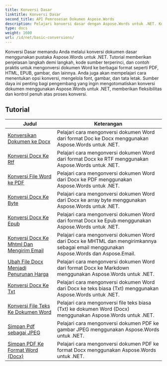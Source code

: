 ```yaml
---
title: Konversi Dasar
linktitle: Konversi Dasar
second_title: API Pemrosesan Dokumen Aspose.Words
description: Pelajari konversi dasar dengan Aspose.Words untuk .NET. Konversikan dokumen Word dengan mudah ke format lain seperti PDF, HTML, RTF, dan lainnya.
type: docs
weight: 1600
url: /id/net/basic-conversions/
---
```


Konversi Dasar memandu Anda melalui konversi dokumen dasar menggunakan pustaka Aspose.Words untuk .NET. Tutorial memberikan penjelasan langkah demi langkah, kode sumber terperinci, dan contoh praktis untuk mengonversi dokumen Word ke berbagai format seperti PDF, HTML, EPUB, gambar, dan lainnya. Anda juga akan mempelajari cara menentukan opsi konversi, mengelola font, gambar, dan tata letak. Sumber daya ini penting bagi pengembang yang ingin mengotomatiskan konversi dokumen menggunakan Aspose.Words untuk .NET, memberikan fleksibilitas dan kontrol penuh atas proses konversi.

 ## Tutorial
| Judul | Keterangan |
| --- | --- |
| [Konversikan Dokumen ke Docx](./doc-to-docx/) | Pelajari cara mengonversi dokumen Word dari format Doc ke Docx menggunakan Aspose.Words untuk .NET.  |
| [Konversi Docx Ke Rtf](./docx-to-rtf/) | Pelajari cara mengonversi dokumen Word dari format Docx ke RTF menggunakan Aspose.Words untuk .NET.  |  
| [Konversi File Word ke PDF](./docx-to-pdf/) | Pelajari cara mengonversi dokumen Word dari Docx ke PDF menggunakan Aspose.Words untuk .NET. | 
| [Konversi Docx Ke Byte](./docx-to-byte/) | Pelajari cara mengonversi dokumen Word dari Docx ke array byte menggunakan Aspose.Words untuk .NET. |  
| [Konversi Docx Ke Epub](./docx-to-epub/) | Pelajari cara mengonversi dokumen Word dari format Docx ke Epub menggunakan Aspose.Words untuk .NET. |
| [Konversi Docx Ke Mhtml Dan Mengirim Email](./docx-to-mhtml-and-sending-email/) | Pelajari cara mengonversi dokumen Word dari Docx ke MHTML dan mengirimkannya sebagai email menggunakan Aspose.Words dan Aspose.Email. |
| [Ubah File Docx Menjadi Penurunan Harga](./docx-to-markdown/) | Pelajari cara mengonversi dokumen Word dari format Docx ke Markdown menggunakan Aspose.Words untuk .NET. |
| [Konversi Docx Ke Txt](./docx-to-txt/) | Pelajari cara mengonversi dokumen Word dari Docx ke teks biasa (Txt) menggunakan Aspose.Words untuk .NET. |
| [Konversi File Teks Ke Dokumen Word](./txt-to-docx/) | Pelajari cara mengonversi file teks biasa (Txt) ke dokumen Word (Docx) menggunakan Aspose.Words untuk .NET. | 
| [Simpan Pdf sebagai JPEG](./pdf-to-jpeg/) | Pelajari cara mengonversi dokumen PDF ke gambar JPEG menggunakan Aspose.Words untuk .NET. |
| [Simpan PDF Ke Format Word (Docx)](./pdf-to-docx/) | Pelajari cara mengonversi dokumen PDF ke format Docx menggunakan Aspose.Words untuk .NET.  |
